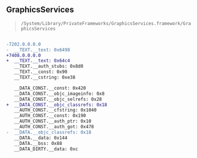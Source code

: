 ## GraphicsServices

> `/System/Library/PrivateFrameworks/GraphicsServices.framework/GraphicsServices`

```diff

-7202.0.0.0.0
-  __TEXT.__text: 0x6498
+7408.0.0.0.0
+  __TEXT.__text: 0x64c4
   __TEXT.__auth_stubs: 0x8d0
   __TEXT.__const: 0x90
   __TEXT.__cstring: 0xe38

   __DATA_CONST.__const: 0x420
   __DATA_CONST.__objc_imageinfo: 0x8
   __DATA_CONST.__objc_selrefs: 0x28
+  __DATA_CONST.__objc_classrefs: 0x18
   __AUTH_CONST.__cfstring: 0x1040
   __AUTH_CONST.__const: 0x190
   __AUTH_CONST.__auth_ptr: 0x10
   __AUTH_CONST.__auth_got: 0x478
-  __DATA.__objc_classrefs: 0x18
   __DATA.__data: 0x144
   __DATA.__bss: 0x88
   __DATA_DIRTY.__data: 0xc

```
